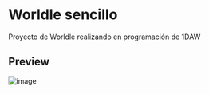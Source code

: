 # Worldle sencillo
Proyecto de Worldle realizando en programación de 1DAW

## Preview
![image](https://user-images.githubusercontent.com/14199521/215197924-18ef4609-255a-4576-97ed-002c91c2352c.png)
